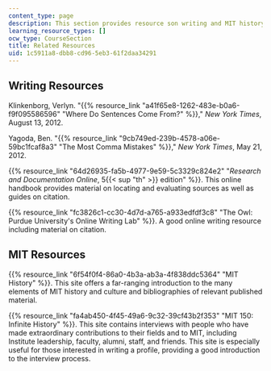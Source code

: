 ```yaml
---
content_type: page
description: This section provides resource son writing and MIT history.
learning_resource_types: []
ocw_type: CourseSection
title: Related Resources
uid: 1c5911a8-dbb8-cd96-5eb3-61f2daa34291
---
```


Writing Resources
-----------------

Klinkenborg, Verlyn. "{{% resource_link "a41f65e8-1262-483e-b0a6-f9f095586596" "Where Do Sentences Come From?" %}}," _New York Times_, August 13, 2012.

Yagoda, Ben. "{{% resource_link "9cb749ed-239b-4578-a06e-59bc1fcaf8a3" "The Most Comma Mistakes" %}}," _New York Times_, May 21, 2012.

{{% resource_link "64d26935-fa5b-4977-9e59-5c3329c824e2" "_Research and Documentation Online_, 5{{< sup \"th\" >}} edition" %}}. This online handbook provides material on locating and evaluating sources as well as guides on citation.

{{% resource_link "fc3826c1-cc30-4d7d-a765-a933edfdf3c8" "The Owl: Purdue University's Online Writing Lab" %}}. A good online writing resource including material on citation.

MIT Resources
-------------

{{% resource_link "6f54f0f4-86a0-4b3a-ab3a-4f838ddc5364" "MIT History" %}}. This site offers a far-ranging introduction to the many elements of MIT history and culture and bibliographies of relevant published material.

{{% resource_link "fa4ab450-4f45-49a6-9c32-39cf43b2f353" "MIT 150: Infinite History" %}}. This site contains interviews with people who have made extraordinary contributions to their fields and to MIT, including Institute leadership, faculty, alumni, staff, and friends. This site is especially useful for those interested in writing a profile, providing a good introduction to the interview process.